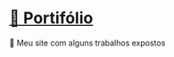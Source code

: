 <h1><a href="https://media.giphy.com/media/RpfIXomvjCh8I/giphy.gif">🔗 Portifólio</a></h1>
<p>🚀 Meu site com alguns trabalhos expostos</p>
